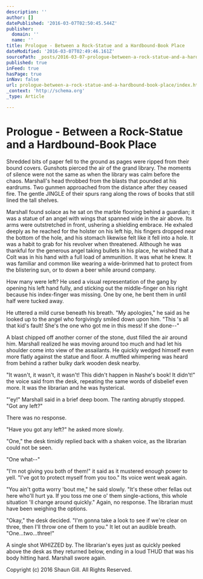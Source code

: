 ```yaml
---
description: ''
author: []
datePublished: '2016-03-07T02:50:45.544Z'
publisher:
  domain: ''
  name: ''
title: Prologue - Between a Rock-Statue and a Hardbound-Book Place
dateModified: '2016-03-07T02:49:46.161Z'
sourcePath: _posts/2016-03-07-prologue-between-a-rock-statue-and-a-hardbound-book-place.md
published: true
inFeed: true
hasPage: true
inNav: false
url: prologue-between-a-rock-statue-and-a-hardbound-book-place/index.html
_context: 'http://schema.org'
_type: Article

---
```

# Prologue - Between a Rock-Statue and a Hardbound-Book Place

Shredded bits of paper fell to the ground as pages were ripped from their bound covers. Gunshots pierced the air of the grand library. The moments of silence were not the same as when the library was calm before the chaos. Marshall's head throbbed from the blasts that pounded at his eardrums. Two gunmen approached from the distance after they ceased fire. The gentle JINGLE of their spurs rang along the rows of books that still lined the tall shelves.

Marshall found solace as he sat on the marble flooring behind a guardian; it was a statue of an angel with wings that spanned wide in the air above. Its arms were outstretched in front, ushering a shielding embrace. He exhaled deeply as he reached for the holster on his left hip, his fingers dropped near the bottom of the hole, and his stomach likewise felt like it fell into a hole. It was a habit to grab for his revolver when threatened. Although he was thankful for the generous angel taking bullets in his place, he wished that a Colt was in his hand with a full load of ammunition. It was what he knew. It was familiar and common like wearing a wide-brimmed hat to protect from the blistering sun, or to down a beer while around company.

How many were left? He used a visual representation of the gang by opening his left hand fully, and sticking out the middle-finger on his right because his index-finger was missing. One by one, he bent them in until half were tucked away.

He uttered a mild curse beneath his breath. "My apologies," he said as he looked up to the angel who forgivingly smiled down upon him. "This 's all that kid's fault! She's the one who got me in this mess! If she done--"

A blast chipped off another corner of the stone, dust filled the air around him. Marshall realized he was moving around too much and had let his shoulder come into view of the assailants. He quickly wedged himself even more flatly against the statue and floor. A muffled whimpering was heard from behind a rather bulky dark wooden desk nearby.

"It wasn't, it wasn't, it wasn't! This didn't happen in Nashe's book! It didn't!" the voice said from the desk, repeating the same words of disbelief even more. It was the librarian and he was hysterical.

"'ey!" Marshall said in a brief deep boom. The ranting abruptly stopped. "Got any left?"

There was no response.

"Have you got any left?" he asked more slowly.

"One," the desk timidly replied back with a shaken voice, as the librarian could not be seen.

"One what--"

"I'm not giving you both of them!" it said as it mustered enough power to yell. "I've got to protect myself from you too." Its voice went weak again.

"You ain't gotta worry 'bout me," he said slowly. "It's these other fellas out here who'll hurt ya. If you toss me one o' them single-actions, this whole situation 'll change around quickly." Again, no response. The librarian must have been weighing the options.

"Okay," the desk decided. "I'm gonna take a look to see if we're clear on three, then I'll throw one of them to you." It let out an audible breath. "One...two...three!"

A single shot WHIZZED by. The librarian's eyes just as quickly peeked above the desk as they returned below, ending in a loud THUD that was his body hitting hard. Marshall swore again.

Copyright (c) 2016 Shaun Gill. All Rights Reserved.
